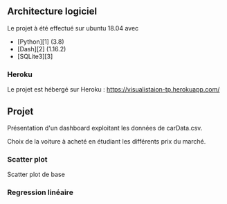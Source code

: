 ## Architecture logiciel
Le projet à été effectué sur ubuntu 18.04 avec
 - [Python][1] (3.8) 
 - [Dash][2] (1.16.2)
 - [SQLite3][3]
 
 



### Heroku
Le projet est hébergé sur Heroku :
      https://visualistaion-tp.herokuapp.com/ 
    
## Projet

Présentation d'un dashboard exploitant
les données de carData.csv.

Choix de la voiture à acheté en étudiant les différents prix du marché.


### Scatter plot
Scatter plot de base 

### Regression linéaire